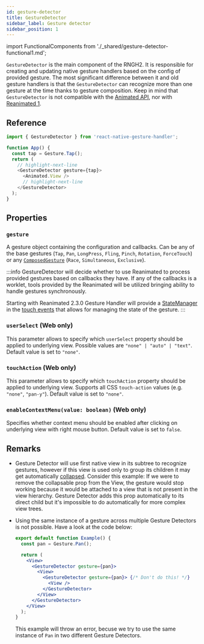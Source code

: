 ```yaml
---
id: gesture-detector
title: GestureDetector
sidebar_label: Gesture detector
sidebar_position: 1
---
```


import FunctionalComponents from './\_shared/gesture-detector-functional1.md';

`GestureDetector` is the main component of the RNGH2. It is responsible for creating and updating native gesture handlers based on the config of provided gesture. The most significant difference between it and old gesture handlers is that the `GestureDetector` can recognize more than one gesture at the time thanks to gesture composition. Keep in mind that `GestureDetector` is not compatible with the [Animated API](https://reactnative.dev/docs/animated), nor with [Reanimated 1](https://docs.swmansion.com/react-native-reanimated/docs/1.x/).

## Reference

```javascript
import { GestureDetector } from 'react-native-gesture-handler';

function App() {
  const tap = Gesture.Tap();
  return (
    // highlight-next-line
    <GestureDetector gesture={tap}>
      <Animated.View />
      // highlight-next-line
    </GestureDetector>
  );
}
```

## Properties

### `gesture`

A gesture object containing the configuration and callbacks. Can be any of the base gestures (`Tap`, `Pan`, `LongPress`, `Fling`, `Pinch`, `Rotation`, `ForceTouch`) or any [`ComposedGesture`](./composed-gestures.md) (`Race`, `Simultaneous`, `Exclusive`).

:::info
GestureDetector will decide whether to use Reanimated to process provided gestures based on callbacks they have. If any of the callbacks is a worklet, tools provided by the Reanimated will be utilized bringing ability to handle gestures synchronously.

Starting with Reanimated 2.3.0 Gesture Handler will provide a [StateManager](/docs/gestures/state-manager) in the [touch events](/docs/gestures/touch-events) that allows for managing the state of the gesture.
:::

### `userSelect` (Web only)

This parameter allows to specify which `userSelect` property should be applied to underlying view. Possible values are `"none" | "auto" | "text"`. Default value is set to `"none"`.

### `touchAction` (Web only)

This parameter allows to specify which `touchAction` property should be applied to underlying view. Supports all CSS `touch-action` values (e.g. `"none"`, `"pan-y"`). Default value is set to `"none"`.

### `enableContextMenu(value: boolean)` (Web only)

Specifies whether context menu should be enabled after clicking on underlying view with right mouse button. Default value is set to `false`.

## Remarks

- Gesture Detector will use first native view in its subtree to recognize gestures, however if this view is used only to group its children it may get automatically [collapsed](https://reactnative.dev/docs/view#collapsable-android). Consider this example:
  <FunctionalComponents />
  If we were to remove the collapsable prop from the View, the gesture would stop working because it would be attached to a view that is not present in the view hierarchy. Gesture Detector adds this prop automatically to its direct child but it's impossible to do automatically for more complex view trees.

- Using the same instance of a gesture across multiple Gesture Detectors is not possible. Have a look at the code below:

  ```jsx
  export default function Example() {
    const pan = Gesture.Pan();

    return (
      <View>
        <GestureDetector gesture={pan}>
          <View>
            <GestureDetector gesture={pan}> {/* Don't do this! */}
              <View />
            </GestureDetector>
          </View>
        </GestureDetector>
      </View>
    );
  }
  ```

  This example will throw an error, becuse we try to use the same instance of `Pan` in two different Gesture Detectors.
